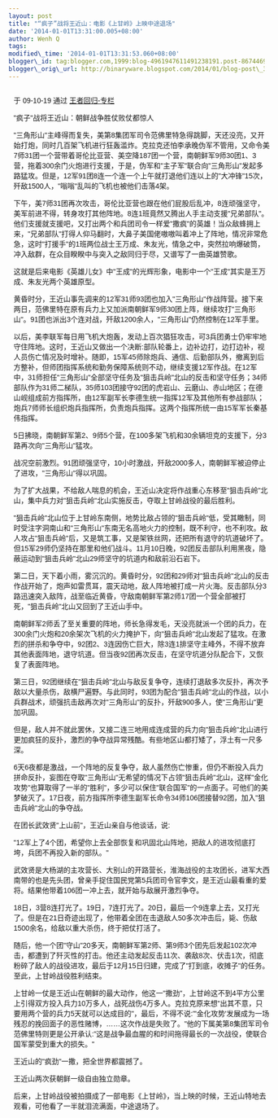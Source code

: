 ```yaml
--- 
layout: post 
title: "“疯子”战将王近山：电影《上甘岭》上映中途退场"
date: '2014-01-01T13:31:00.005+08:00' 
author: Wenh Q
tags:
modified\_time: '2014-01-01T13:31:53.060+08:00' 
blogger\_id: tag:blogger.com,1999:blog-4961947611491238191.post-8674469495901627763
blogger\_orig\_url: http://binaryware.blogspot.com/2014/01/blog-post\_3592.html
---
```

<div dir="ltr">

<div
style="font-family: sans-serif; margin: 0px 10px; overflow: auto; width: 100%;">

于 09-10-19 通过 [王者回归-专栏](http://blog.china.com/u/060604/863/)



"疯子"战将王近山：朝鲜战争胜仗败仗都惊人



"三角形山"主峰得而复失，美第8集团军司令范佛里特急得跳脚，天还没亮，又开始打炮，同时几百架飞机进行狂轰滥炸。克拉克还怕李承晚伪军不管用，又命令美7师31团一个营带着哥伦比亚营、美空降187团一个营，南朝鲜军9师30团1、3营，拖着300余门火炮进行支援，于是，伪军和"主子军"联合向"三角形山"发起多路猛攻。但是，12军91团8连一个连一个上午就打退他们连以上的"大冲锋"15次，歼敌1500人，"嗡嗡"乱叫的飞机也被他们击落4架。

<div>

</div>

<div>

下午，美7师31团再次攻击，哥伦比亚营也跟在他们屁股后乱冲，8连顽强坚守，美军前进不得，转身攻打其他阵地。8连1班竟然又腾出人手主动支援"兄弟部队"。他们支援就支援吧，又打出两个和兵团司令一样爱"撒疯"的英雄！当众敌蜂拥上来，"兄弟部队"打得人仰马翻时，大鼻子美国佬嗷嗷叫着冲上了阵地，情况非常危急，这时"打援手"的1班两位战士王万成、朱友光，情急之中，突然拉响爆破筒，冲入敌群，在众目睽睽中与突入之敌同归于尽，又谱写了一曲英雄赞歌。

</div>

<div>

</div>

<div>

这就是后来电影《英雄儿女》中"王成"的光辉形象，电影中一个"王成"其实是王万成、朱友光两个英雄原型。

</div>

<div>

</div>

<div>

黄昏时分，王近山事先调来的12军31师93团也加入"三角形山"作战阵营。接下来两日，范佛里特在原有兵力上又加派南朝鲜军9师30团上阵，继续攻打"三角形山"。91团也派出3个连对战，歼敌1200余人，"三角形山"仍然控制在12军手里。

</div>

<div>

</div>

<div>

以后，美李联军每日用飞机大炮轰，发动上百次猖狂攻击，可3兵团勇士仍牢牢地守住阵地。这时，王近山又做出一个决断:部队轮番上，边补边打，边打边补，视人员伤亡情况及时增补。随即，15军45师除炮兵、通信、后勤部队外，撤离到后方整补，但师团指挥系统和勤务保障系统则不动，继续支援12军作战。在12军中，31师担任"三角形山"全部坚守任务及"狙击兵岭"北山的反击和坚守任务；34师部队作为31师二梯队，35师103团接守92团的虎岩山、云磨山、赤山地区；在德山岘组成前方指挥所，由12军副军长李德生统一指挥12军及其他所有参战部队；炮兵7师师长组织炮兵指挥所，负责炮兵指挥。这两个指挥所统一由15军军长秦基伟指挥。

</div>

<div>

</div>

<div>

5日拂晓，南朝鲜军第2、9师5个营，在100多架飞机和30余辆坦克的支援下，分3路再次向"三角形山"猛攻。

</div>

<div>

</div>

<div>

战况空前激烈。91团顽强坚守，10小时激战，歼敌2000多人，南朝鲜军被迫停止了进攻，"三角形山"得以巩固。

</div>

<div>

</div>

<div>

为了扩大战果，不给敌人喘息的机会，王近山决定将作战重心东移至"狙击兵岭"北山，集中兵力对"狙击兵岭"北山实施反击，夺取上甘岭战役的最后胜利。

</div>

<div>

</div>

<div>

"狙击兵岭"北山位于上甘岭东南侧，地势比敌占领的"狙击兵岭"低，受其瞰制，同时受注字洞南山和"三角形山"东南无名高地火力的控制，既不利守，也不利攻。敌人攻占"狙击兵岭"后，又是筑工事，又是架铁丝网，还把所有退守的坑道破坏了。但15军29师仍坚持在那里和他们战斗。11月10日晚，92团反击部队利用黑夜，隐蔽运动到"狙击兵岭"北山29师坚守的坑道内和敌前沿石岩下。

</div>

<div>

</div>

<div>

第二日，天下着小雨，雾沉沉的。黄昏时分，92团和29师对"狙击兵岭"北山的反击作战开始了，炮声如雷贯耳，震天动地，敌人阵地被打成一片火海。反击部队分3路迅速突入敌阵，战至临近黄昏，守敌南朝鲜军第2师17团一个营全部被打死，"狙击兵岭"北山又回到了王近山手中。

</div>

<div>

</div>

<div>

南朝鲜军2师丢了至关重要的阵地，师长急得发毛，天没亮就派一个团的兵力，在300余门火炮和20余架次飞机的火力掩护下，向"狙击兵岭"北山发起了猛攻。在激烈的拼杀和争夺中，92团2、3连因伤亡巨大，除3连1排坚守主峰外，不得不放弃其他表面阵地，退守坑道。但当夜92团再次反击，在坚守坑道分队配合下，又恢复了表面阵地。

</div>

<div>

</div>

<div>

第三日，92团继续在"狙击兵岭"北山与敌反复争夺，连续打退敌多次反扑，再次予敌以大量杀伤，敌横尸遍野。与此同时，93团为配合"狙击兵岭"北山的作战，以小兵群战术，顽强抗击敌再次对"三角形山"的反扑，歼敌900多人，使"三角形山"更加巩固。

</div>

<div>

</div>

<div>

但是，敌人并不就此罢休，又接二连三地用成连成营的兵力向"狙击兵岭"北山进行更加疯狂的反扑，激烈的争夺战异常残酷。有些地区山都打矮了，浮土有一尺多深。

</div>

<div>

</div>

<div>

6天6夜都是激战，一个阵地的反复争夺，敌人虽然伤亡惨重，但仍不断投入兵力拼命反扑，妄图在夺取"三角形山"无希望的情况下占领"狙击兵岭"北山，这样"金化攻势"也算取得了一半的"胜利"，多少可以保住"联合国军"的一点面子。可他们的美梦破灭了。17日夜，前方指挥所李德生副军长命令34师106团接替92团，加入"狙击兵岭"北山的争夺战。

</div>

<div>

</div>

<div>

在团长武效贤"上山前"，王近山亲自与他谈话，说:

</div>

<div>

</div>

<div>

"12军上了4个团，希望你上去全部恢复和巩固北山阵地，把敌人的进攻彻底打垮，兵团不再投入新的部队。"

</div>

<div>

</div>

<div>

武效贤是大杨湖的主攻营长、大别山的开路营长，淮海战役的主攻团长，进军大西南带的也是先头团，曾亲手捉住国民党第5兵团司令官李文，是王近山最看重的爱将。结果他带着106团一冲上去，就开始与敌展开激烈争夺。

</div>

<div>

18日，3营8连打光了。19日，7连打光了。20日，最后一个9连拿上去，又打光了。但是在21日奇迹出现了，他带着全团在击退敌人50多次冲击后，毙、伤敌1500余名，给敌以重大杀伤，终于把仗打活了。

</div>

<div>

</div>

<div>

随后，他一个团"守山"20多天，南朝鲜军第2师、第9师3个团先后发起102次冲击，都遭到了歼灭性的打击。他还主动发起反击11次、袭敌8次、伏击1次，彻底粉碎了敌人的战役进攻，最后于12月15日归建，完成了"打到底，收摊子"的任务。至此，上甘岭战役胜利结束。

</div>

<div>

</div>

<div>

上甘岭一仗是王近山在朝鲜的最大动作，他这一"撒劲"，上甘岭这不到4平方公里上引得双方投入兵力10万多人，战死战伤4万多人。克拉克原来想"出其不意，只要用两个营的兵力5天就可以达成目的"，最后，不得不说:"'金化攻势'发展成为一场残忍的挽回面子的恶性赌博，……这次作战是失败了。"他的下属美第8集团军司令范佛里特则更是公开承认:"这是战争最血腥的和时间拖得最长的一次战役，使联合国军蒙受到重大的损失。"

</div>

<div>

</div>

<div>

王近山的"疯劲"一撒，把全世界都震撼了。

</div>

<div>

</div>

<div>

王近山两次获朝鲜一级自由独立勋章。

</div>

<div>

</div>

<div>

后来，上甘岭战役被拍摄成了一部电影《上甘岭》，当上映的时候，王近山特地去观看，可他看了一半就泪流满面，中途退场了。

</div>

</div>

</div>
